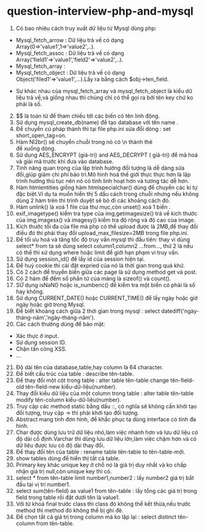 # question-interview-php-and-mysql
1. Có bao nhiêu cách truy xuất dữ liệu từ Mysql dùng php: 
  - Mysql_fetch_arrow : Dữ liệu trả về có dạng Array(0=>'value1',1=>'value2',..).
  - Mysql_fetch_assoc : Dữ liệu trả về có dạng Array('field1'=>'value1','field2'=>'value2',..).
  - Mysql_fetch_array : 
  - Mysql_fetch_object : Dữ liệu trả về có dạng Object('filed1'=>'value1',...).Lấy ra bằng cách $obj->ten_field.
  * Sự khác nhau của mysql_fetch_array và mysql_fetch_object là kiểu dữ liệu trả về,và giống nhau thì chúng chỉ có thể gọi ra bởi tên key chứ ko phải là số.
 2. $$ là toán tử   để tham chiếu tới các biến có tên linh động.
 3. Sử dụng mysql_create_db(name) để tạo database với tên name .
 4. Để chuyển cú pháp <??> thành <?php?> thì tại file php.ini sửa đổi dòng : set short_open_tag=on.
 5. Hàm Nl2br() sẽ chuyển chuỗi trong nó có \n thành thẻ <br> để xuống dòng.
 6. Sử dụng AES_ENCRYPT (giá-trị) and AES_DECRYPT ( giá-trị) để mã hoá và giải mã trước khi đưa vào database.
 7. Tính năng quan trọng của lập trình hướng đối tượng là dễ dàng sửa đổi,giúp giảm chi phí bảo trì.Mô hình hoá thế giới thực thực hơn là lập trình hướng thủ tục nên nó có tính linh hoạt hơn và tương tác dễ hơn.
 8. Hàm htmlentities giống hàm htmlspecialchar() dùng để chuyển các kí tự đặc biệt.Ví dụ ta muốn hiển thị 5 dấu cách trong chuỗi nhưng nếu không dùng 2 hàm trên thì trình duyệt sẽ bỏ đi các khoảng cách đó.
 9. Hàm unlink() là xoá 1 file của thư mục,còn unset() xoá 1 biến .
 10. exif_imagetype() kiểm tra type của img,getimagesize() trả về kich thước của img,imagesx() và imagesy() kiểm tra độ rộng và độ cao của image.
 11. Kích thước tối đa của file mà php có thể upload được là 2MB,để thay đổi điều đó thì phải thay đổi upload_max_filesize=2MB trong file php.ini.
 12. Để tối ưu hoá và tăng tốc độ truy vấn mysql thì đầu tiên: thay vì dùng select* from ta sẽ dùng select column1,column2 ...from..., thứ 2 là nếu có thể thì sử dụng where hoặc limit để giới hạn phạm vi truy vấn.
 13. Sử dụng session_id() để lấy id của session hiện tại.
 14. Để huỷ cookie thì cài đặt expried của nó là thời gian trong quá khứ.
 15. Có 2 cách để truyền biến giữa các page là sử dụng method get và post.
 16. Có 2 hàm để đếm số phần tử của mảng là sizeof() và count().
 17. SỬ dụng isNaN() hoặc is_numberic() để kiểm tra một biến có phải là số hay không.
 18. Sử dụng CURRENT_DATE() hoặc CURRENT_TIME() để lấy ngày hoặc giờ ngày hoặc giờ trong Mysql.
 19. Để biết khoảng cách giữa 2 thời gian trong mysql : select datediff('ngày-tháng-năm','ngày-tháng-năm').
 20. Các cách thường dùng để bảo mật: 
  - Xác thực ở input.
  - Sử dụng session ID.
  - Chặn tấn công XSS.
  - ...
 21. Độ dài tên của database,table,hay column là 64 character.
 22. Để biết cấu trúc của table : describe tên-table.
 23. Để thay đổi một cột trong table : alter table tên-table change tên-field-old tên-field-new kiểu-dữ-liệu(number).
 24. Thay đổi kiểu dữ liệu của một column trong table : alter table tên-table modify tên-column kiểu-dữ-liêu(number).
 25. Truy cập các method static bằng dấu ::, có nghĩa sẽ không cần khởi tạo đối tượng, truy cập -> thì phải khởi tạo đối tượng.
 26. Abstract mang tính đơn hình, để khắc phục ta dùng interface có tính đa hình.
 27. Char được dùng lưu trữ dữ liệu nhỏ,làm việc nhanh hơn và lưu dữ liệu có độ dài cố định.Varchar thì dùng lưu dữ liệu lớn,làm việc chậm hơn và có dữ liệu được lưu có độ dài thay đổi.
 28. Để thay đổi tên của table : rename table tên-table to tên-table-mới.
 29. show tables dùng để hiển thị tất cả table.
 30. Primary key khác unique key ở chỗ nó là giá trị duy nhất và ko chấp nhận giá trị null,còn unique key thì có.
 31. select * from tên-table limit number1,number2 : lấy number2 giá trị bắt đầu tại vị trí number1.
 32. select sum(tên-field) as value1 from tên-table : lấy tổng các giá trị trong field trong table rồi đặt dưới tên là value1.
 33. Với từ khoá final trước class thì class đó không thể kết thừa,nếu trước method thì method đó không thể bị ghi đè.
 34. Để chọn tất cả giá trị trong column mà ko lặp lại : select distinct tên-column from tên-table.
 
  
 


 
